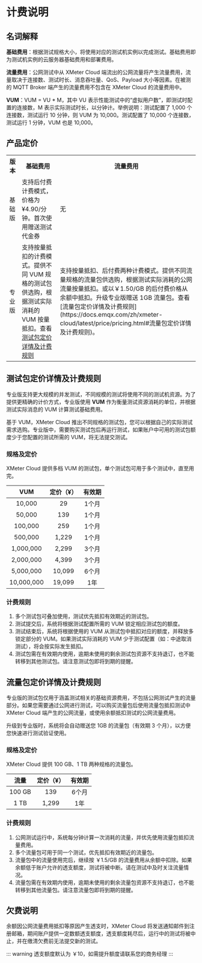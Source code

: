 # 计费说明

## 名词解释

**基础费用**：根据测试规格大小，将使用对应的测试机实例以完成测试。基础费用即为测试机实例的云服务器基础费用和部署费用。

**流量费用**：公网测试中从 XMeter Cloud 端流出的公网流量将产生流量费用，流量取决于连接数、测试时长、消息吞吐量、QoS、Payload 大小等因素。在被测的 MQTT Broker 端产生的流量费用不包含在 XMeter Cloud 的流量费用中。

**VUM**：VUM = VU * M，其中 VU 表示性能测试中的“虚拟用户数”，即测试时配置的连接数，M 表示实际测试时长，以分钟计。举例说明：测试配置了 1,000 个连接数，测试运行 10 分钟，则 VUM 为 10,000。测试配置了 10,000 个连接数，测试运行 1 分钟，VUM 也是 10,000。

## 产品定价

<table>
   <tr>
      <th>版本</th>
      <th>基础费用</th>
      <th>流量费用</th>
   </tr>
   <tr>
      <td>基础版</td>
      <td>支持后付费计费模式，价格为¥4.90/分钟。首次使用赠送测试代金券</td>
      <td>无</td>
   </tr>
   <tr>
      <td>专业版</td>
      <td>支持按量抵扣的计费模式。提供不同 VUM 规格的测试包供选购，根据测试实际消耗的 VUM 按量抵扣。查看 <a href="#测试包定价详情及计费规则">测试包定价详情及计费规则</a></td>
      <td>支持按量抵扣、后付费两种计费模式。提供不同流量规格的流量包供选购，根据测试实际消耗的公网流量按量抵扣。或以￥1.50/GB 的后付费价格从余额中抵扣。升级专业版赠送 1GB 流量包。查看 [流量包定价详情及计费规则](https://docs.emqx.com/zh/xmeter-cloud/latest/price/pricing.html#流量包定价详情及计费规则)。</td>
   </tr>
</table>

## 测试包定价详情及计费规则

专业版支持更大规模的并发测试，不同规模的测试将使用不同的测试机资源。为了提供更精确的计价方式，专业版使用 **VUM** 作为衡量测试资源消耗的单位，并根据测试实际消息的 VUM 计算测试基础费用。

基于 VUM，XMeter Cloud 推出不同规格的测试包，您可以根据自己的实际测试需求选购。专业版中，需要购买测试包后再运行测试，如果账户中可用的测试包额度少于您配置的测试所需的 VUM，将无法提交测试。

### 规格及定价

XMeter Cloud 提供多档 VUM 的测试包，单个测试包可用于多个测试中，直至用完。

|    VUM     | 定价（¥） | 有效期 |
| :--------: | :-------: | :----: |
|   10,000   |    29     | 1个月  |
|   50,000   |    139    | 1个月  |
|  100,000   |    259    | 1个月  |
|  500,000   |   1,229   | 1个月  |
| 1,000,000  |   2,299   | 3个月  |
| 2,000,000  |   4,399   | 3个月  |
| 5,000,000  |  10,099   | 6个月  |
| 10,000,000 |  19,099   |  1年   |

### 计费规则

1. 多个测试包可叠加使用，测试优先抵扣有效期近的测试包。
2. 测试提交后，系统将根据测试配置所需的 VUM 锁定相应测试包的额度。
3. 测试结束后，系统将根据使用的 VUM 从测试包中抵扣对应的额度，并释放多锁定部分的 VUM。如果测试实际消耗的 VUM 少于测试配置（如：中途取消测试），将会按实际发生抵扣。
4. 测试包需在有效期内使用，逾期未使用的剩余测试包资源不支持退订，也不能转移到其他测试包。请注意测试包即将到期的提醒。

## 流量包定价详情及计费规则

专业版的测试包仅用于涵盖测试相关的基础资源费用，不包括公网测试产生的流量部分。如果您需要通过公网进行测试，可以购买流量包后使用流量包抵扣测试中 XMeter Cloud 端产生的公网流量，或使用余额抵扣测试的公网流量费用。

升级到专业版时，系统将会自动赠送您 1GB 的流量包（有效期 3 个月），以方便您快速进行测试验证使用。

### 规格及定价

XMeter Cloud 提供 100 GB、1 TB 两种规格的流量包。

|  流量  | 定价（¥） | 有效期 |
| :----: | :-------: | :----: |
| 100 GB |    139    | 6个月  |
|  1 TB  |   1,299   |  1年   |

### 计费规则

1. 公网测试运行中，系统每分钟计算一次消耗的流量，并优先使用流量包抵扣流量费用。
2. 多个流量包可用于同一个测试，优先抵扣有效期近的流量包。
3. 流量包中的流量使用完后，继续按 ￥1.5/GB 的流量费用从余额中扣除。如果余额低于账户允许的透支额度，测试将被中断。请在测试中及时关注流量情况。
4. 流量包需在有效期内使用，逾期未使用的剩余流量包资源不支持退订，也不能转移到其他流量包。请注意流量包即将到期的提醒。

## 欠费说明

余额因公网流量费用抵扣等原因产生透支时，XMeter Cloud 将发送通知邮件到注册邮箱，期间账户提供一定数额透支额度，透支额度耗尽后，运行中的测试将被中止，并在缴清欠费前无法提交新的测试。


::: warning
透支额度默认为 ￥10，如需提升额度请联系您的商务经理
:::
